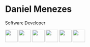 # Daniel Menezes
Software Developer

<div>
  <img border="black" width="40px" height="40px" src="https://cdn.jsdelivr.net/gh/devicons/devicon/icons/javascript/javascript-original.svg" />
  <img width="40px" height="40px" src="https://cdn.jsdelivr.net/gh/devicons/devicon/icons/typescript/typescript-original.svg"/>
  <img width="40px" height="40px" src="https://cdn.jsdelivr.net/gh/devicons/devicon/icons/html5/html5-original-wordmark.svg"/>
  <img width="40px" height="40px" src="https://cdn.jsdelivr.net/gh/devicons/devicon/icons/css3/css3-original-wordmark.svg"/>
  <img width="40px" height="40px" src="https://cdn.jsdelivr.net/gh/devicons/devicon/icons/react/react-original.svg" />
  <img width="40px" height="40px" src="https://cdn.jsdelivr.net/gh/devicons/devicon/icons/nextjs/nextjs-original-wordmark.svg" />
</div>

##


